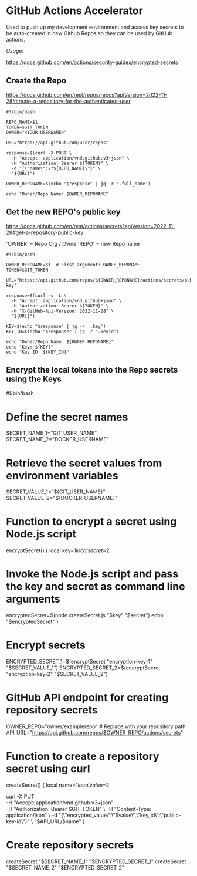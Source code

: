 # GitHub Actions Accelerator

Used to push up my development environment and access key secrets to be auto-created in new Github Repos so they can be used by GitHub actions.

*Usage*:


https://docs.github.com/en/actions/security-guides/encrypted-secrets


## Create the Repo


https://docs.github.com/en/rest/repos/repos?apiVersion=2022-11-28#create-a-repository-for-the-authenticated-user

```
#!/bin/bash

REPO_NAME=$1
TOKEN=$GIT_TOKEN
OWNER="<YOUR-USERNAME>"

URL="https://api.github.com/user/repos"

response=$(curl -X POST \
  -H "Accept: application/vnd.github.v3+json" \
  -H "Authorization: Bearer ${TOKEN}" \
  -d "{\"name\":\"${REPO_NAME}\"}" \
  "${URL}")

OWNER_REPONAME=$(echo "$response" | jq -r '.full_name')

echo "Owner/Repo Name: $OWNER_REPONAME"
```


## Get the new REPO's public key

https://docs.github.com/en/rest/actions/secrets?apiVersion=2022-11-28#get-a-repository-public-key

'OWNER' = Repo Org / Owne
'REPO' = new Repo name

```
#!/bin/bash

OWNER_REPONAME=$1  # First argument: OWNER_REPONAME
TOKEN=$GIT_TOKEN

URL="https://api.github.com/repos/${OWNER_REPONAME}/actions/secrets/public-key"

response=$(curl -s -L \
  -H "Accept: application/vnd.github+json" \
  -H "Authorization: Bearer ${TOKEN}" \
  -H "X-GitHub-Api-Version: 2022-11-28" \
  "${URL}")

KEY=$(echo "$response" | jq -r '.key')
KEY_ID=$(echo "$response" | jq -r '.keyid')

echo "Owner/Repo Name: ${OWNER_REPONAME}"
echo "Key: ${KEY}"
echo "Key ID: ${KEY_ID}"
```

## Encrypt the local tokens into the Repo secrets using the Keys


#!/bin/bash

# Define the secret names
SECRET_NAME_1="GIT_USER_NAME"
SECRET_NAME_2="DOCKER_USERNAME"

# Retrieve the secret values from environment variables
SECRET_VALUE_1="${GIT_USER_NAME}"
SECRET_VALUE_2="${DOCKER_USERNAME}"

# Function to encrypt a secret using Node.js script
encryptSecret() {
  local key=$1
  local secret=$2

  # Invoke the Node.js script and pass the key and secret as command line arguments
  encryptedSecret=$(node createSecret.js "$key" "$secret")
  echo "$encryptedSecret"
}

# Encrypt secrets
ENCRYPTED_SECRET_1=$(encryptSecret "encryption-key-1" "$SECRET_VALUE_1")
ENCRYPTED_SECRET_2=$(encryptSecret "encryption-key-2" "$SECRET_VALUE_2")

# GitHub API endpoint for creating repository secrets
OWNER_REPO="owner/examplerepo"  # Replace with your repository path
API_URL="https://api.github.com/repos/$OWNER_REPO/actions/secrets"

# Function to create a repository secret using curl
createSecret() {
  local name=$1
  local value=$2

  curl -X PUT \
    -H "Accept: application/vnd.github.v3+json" \
    -H "Authorization: Bearer $GIT_TOKEN" \
    -H "Content-Type: application/json" \
    -d "{\"encrypted_value\":\"$value\",\"key_id\":\"public-key-id\"}" \
    "$API_URL/$name"
}

# Create repository secrets
createSecret "$SECRET_NAME_1" "$ENCRYPTED_SECRET_1"
createSecret "$SECRET_NAME_2" "$ENCRYPTED_SECRET_2"



